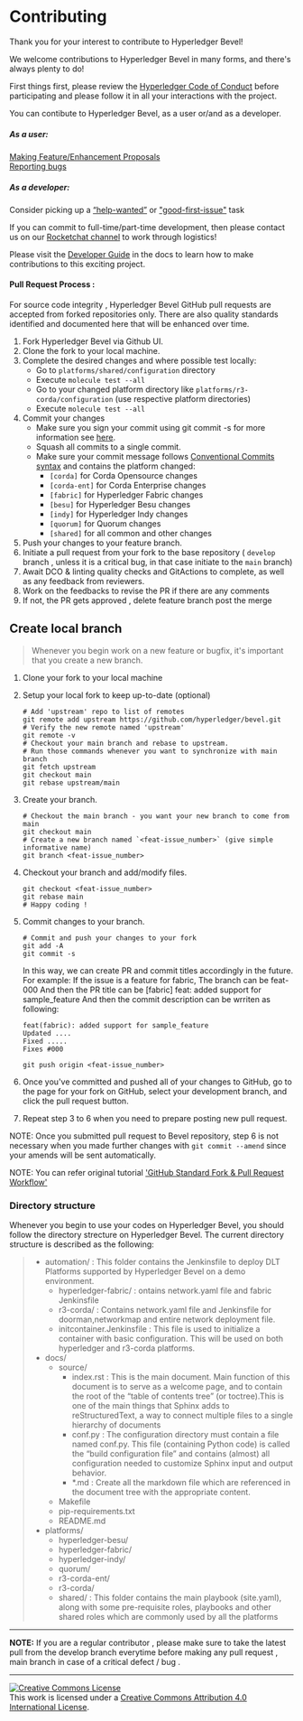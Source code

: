 # Contributing

Thank you for your interest to contribute to Hyperledger Bevel!

We welcome contributions to Hyperledger Bevel in many forms, and
there's always plenty to do!

First things first, please review the [Hyperledger Code of Conduct](https://wiki.hyperledger.org/display/HYP/Hyperledger+Code+of+Conduct) before participating and please follow it in all your interactions with the project.

You can contibute to Hyperledger Bevel, as a user or/and as a developer.

##### As a user:

[Making Feature/Enhancement Proposals](https://github.com/hyperledger/bevel/issues/new?assignees=&labels=enhancement&template=feature_request.md&title=)   
[Reporting bugs](https://github.com/hyperledger/bevel/issues/new?assignees=&labels=bug&template=bug_report.md&title=)

##### As a developer:

Consider picking up a [“help-wanted”](https://github.com/hyperledger/bevel/issues?q=is%3Aopen+is%3Aissue+label%3A%22help+wanted%22) or ["good-first-issue"](https://github.com/hyperledger/bevel/issues?q=is%3Aopen+is%3Aissue+label%3A%22good+first+issue%22) task  

If you can commit to full-time/part-time development, then please contact us on our [Rocketchat channel](https://chat.hyperledger.org/channel/bevel ) to work through logistics!

Please visit the
[Developer Guide](https://hyperledger-bevel.readthedocs.io/en/latest/developerguide/) in the docs to learn how to make contributions to this exciting project.

 #### Pull Request Process :

For source code integrity , Hyperledger Bevel GitHub pull requests are accepted from forked repositories only. There are also quality standards identified and documented here that will be enhanced over time.

1. Fork Hyperledger Bevel via Github UI.
2. Clone the fork to your local machine.
3. Complete the desired changes and where possible test locally:
     - Go to `platforms/shared/configuration` directory
     - Execute `molecule test --all`
     - Go to your changed platform directory like `platforms/r3-corda/configuration` (use respective platform directories)
     - Execute `molecule test --all`
4. Commit your changes         
     - Make sure you sign your commit using git commit -s for more information see [here](https://gist.github.com/tkuhrt/10211ae0a26a91a8c030d00344f7d11b).
     - Squash all commits to a single commit.
     - Make sure your commit message follows [Conventional Commits syntax](https://www.conventionalcommits.org/en/v1.0.0-beta.4/#specification) and contains the platform changed:
          - `[corda]` for Corda Opensource changes
          - `[corda-ent]` for Corda Enterprise changes
          - `[fabric]` for Hyperledger Fabric changes
          - `[besu]` for Hyperledger Besu changes
          - `[indy]` for Hyperledger Indy changes
          - `[quorum]` for Quorum changes
          - `[shared]` for all common and other changes
5. Push your changes to your feature branch.
6. Initiate a pull request from your fork to the base repository ( `develop` branch , unless it is a critical bug, in that case initiate to the `main` branch)
7. Await DCO & linting quality checks and GitActions to complete, as well as any feedback from reviewers.
8. Work on the feedbacks to revise the PR if there are any comments
9. If not, the PR gets approved , delete feature branch post the merge

## Create local branch

> Whenever you begin work on a new feature or bugfix, it's important that you create a new branch.
1. Clone your fork to your local machine

2. Setup your local fork to keep up-to-date (optional)
   ```
   # Add 'upstream' repo to list of remotes
   git remote add upstream https://github.com/hyperledger/bevel.git
   # Verify the new remote named 'upstream'
   git remote -v
   # Checkout your main branch and rebase to upstream.
   # Run those commands whenever you want to synchronize with main branch
   git fetch upstream
   git checkout main
   git rebase upstream/main
   ```
3. Create your branch.
   ```
   # Checkout the main branch - you want your new branch to come from main
   git checkout main
   # Create a new branch named `<feat-issue_number>` (give simple informative name)
   git branch <feat-issue_number>
   ```
4. Checkout your branch and add/modify files.
   ```
   git checkout <feat-issue_number>
   git rebase main
   # Happy coding !
   ```
5. Commit changes to your branch.
   ```
   # Commit and push your changes to your fork
   git add -A
   git commit -s
   ```
   
   In this way, we can create PR and commit titles accordingly in the future. For example:
   If the issue is a feature for fabric,
   The branch can be feat-000
   And then the PR title can be [fabric] feat: added support for sample_feature
   And then the commit description can be wrriten as following:
   
   ```
   feat(fabric): added support for sample_feature  
   Updated ....  
   Fixed .....  
   Fixes #000
   ```

   ```
   git push origin <feat-issue_number>
   ```
6. Once you've committed and pushed all of your changes to GitHub, go to the page for your fork on GitHub, select your development branch, and click the pull request button.

7. Repeat step 3 to 6 when you need to prepare posting new pull request.

NOTE: Once you submitted pull request to Bevel repository, step 6 is not necessary when you made further changes with `git commit --amend` since your amends will be sent automatically.

NOTE: You can refer original tutorial ['GitHub Standard Fork & Pull Request Workflow'](https://gist.github.com/Chaser324/ce0505fbed06b947d962)

### Directory structure

Whenever you begin to use your codes on Hyperledger Bevel, you should follow the directory strecture on Hyperledger Bevel.
The current directory structure is described as the following:


> - automation/ : This folder contains the Jenkinsfile to deploy DLT Platforms supported by Hyperledger Bevel on a demo environment.
>   - hyperledger-fabric/ : ontains network.yaml file and fabric Jenkinsfile
>   - r3-corda/ : Contains network.yaml file and Jenkinsfile for doorman,networkmap and entire network deployment file.
>   - initcontainer.Jenkinsfile : This file is used to initialize a container with basic configuration. This will be used on both hyperledger and r3-corda platforms.
> - docs/
>    - source/
>         - index.rst : This is the main document. Main function of this document is to serve as a welcome page, and to contain the root of the “table of contents tree” (or toctree).This is one of the main things that Sphinx adds to reStructuredText, a way to connect multiple files to a single hierarchy of documents
>         - conf.py : The configuration directory must contain a file named conf.py. This file (containing Python code) is called the “build configuration file” and contains (almost) all configuration needed to customize Sphinx input and output behavior.
>         - *.md : Create all the markdown file which are referenced in the document tree with the appropriate content.
>    - Makefile
>    - pip-requirements.txt
>    - README.md     
> - platforms/
>     - hyperledger-besu/
>     - hyperledger-fabric/ 
>     - hyperledger-indy/ 
>     - quorum/ 
>     - r3-corda-ent/
>     - r3-corda/ 
>     - shared/ : This folder contains the main playbook (site.yaml), along with some pre-requisite roles, playbooks and other shared roles which are commonly used by all the platforms


---
**NOTE:** If you are a regular contributor , please make sure to take the latest pull from the develop branch everytime before making any pull request , main branch in case of a critical defect / bug .

---

<a rel="license" href="http://creativecommons.org/licenses/by/4.0/"><img alt="Creative Commons License" style="border-width:0" src="https://i.creativecommons.org/l/by/4.0/88x31.png" /></a><br />This work is licensed under a <a rel="license" href="http://creativecommons.org/licenses/by/4.0/">Creative Commons Attribution 4.0 International License</a>.

